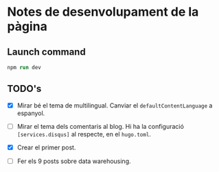 # Notes de desenvolupament de la pàgina

## Launch command

```ps
npm run dev
```

## TODO's

- [x] Mirar bé el tema de multilingual. Canviar el `defaultContentLanguage` a espanyol.

- [ ] Mirar el tema dels comentaris al blog. Hi ha la configuració `[services.disqus]` al respecte, en el `hugo.toml`.

- [x] Crear el primer post.
- [ ] Fer els 9 posts sobre data warehousing.